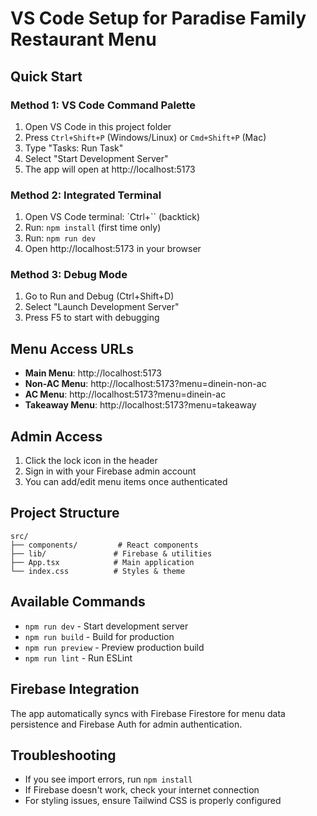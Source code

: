 # VS Code Setup for Paradise Family Restaurant Menu

## Quick Start

### Method 1: VS Code Command Palette
1. Open VS Code in this project folder
2. Press `Ctrl+Shift+P` (Windows/Linux) or `Cmd+Shift+P` (Mac)
3. Type "Tasks: Run Task"
4. Select "Start Development Server"
5. The app will open at http://localhost:5173

### Method 2: Integrated Terminal
1. Open VS Code terminal: `Ctrl+`` (backtick)
2. Run: `npm install` (first time only)
3. Run: `npm run dev`
4. Open http://localhost:5173 in your browser

### Method 3: Debug Mode
1. Go to Run and Debug (Ctrl+Shift+D)
2. Select "Launch Development Server"
3. Press F5 to start with debugging

## Menu Access URLs
- **Main Menu**: http://localhost:5173
- **Non-AC Menu**: http://localhost:5173?menu=dinein-non-ac
- **AC Menu**: http://localhost:5173?menu=dinein-ac  
- **Takeaway Menu**: http://localhost:5173?menu=takeaway

## Admin Access
1. Click the lock icon in the header
2. Sign in with your Firebase admin account
3. You can add/edit menu items once authenticated

## Project Structure
```
src/
├── components/         # React components
├── lib/               # Firebase & utilities
├── App.tsx            # Main application
└── index.css          # Styles & theme
```

## Available Commands
- `npm run dev` - Start development server
- `npm run build` - Build for production
- `npm run preview` - Preview production build
- `npm run lint` - Run ESLint

## Firebase Integration
The app automatically syncs with Firebase Firestore for menu data persistence and Firebase Auth for admin authentication.

## Troubleshooting
- If you see import errors, run `npm install`
- If Firebase doesn't work, check your internet connection
- For styling issues, ensure Tailwind CSS is properly configured